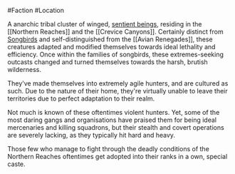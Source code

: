 #Faction   #Location 

A anarchic tribal cluster of winged, [sentient beings](Songbird.md), residing in the [[Northern Reaches]] and the [[Crevice Canyons]]. Certainly distinct from [Songbirds](Songbird.md) and self-distinguished from the [[Avian Renegades]], these creatures adapted and modified themselves towards ideal lethality and efficiency. 
Once within the families of songbirds, these extremes-seeking outcasts changed and turned themselves towards the harsh, brutish wilderness. 

They've made themselves into extremely agile hunters, and are cultured as such. Due to the nature of their home, they're virtually unable to leave their territories due to perfect adaptation to their realm.

Not much is known of these oftentimes violent hunters. Yet, some of the most daring gangs and organisations have praised them for being ideal mercenaries and killing squadrons, but their stealth and covert operations are severely lacking, as they typically hit hard and heavy. 

Those few who manage to fight through the deadly conditions of the Northern Reaches oftentimes get adopted into their ranks in a own, special caste.
